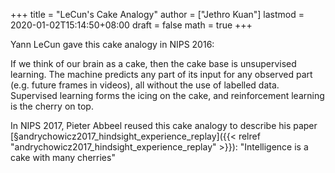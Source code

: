 +++
title = "LeCun's Cake Analogy"
author = ["Jethro Kuan"]
lastmod = 2020-01-02T15:14:50+08:00
draft = false
math = true
+++

Yann LeCun gave this cake analogy in NIPS 2016:

If we think of our brain as a cake, then the cake base is unsupervised
learning. The machine predicts any part of its input for any observed
part (e.g. future frames in videos), all without the use of labelled
data. Supervised learning forms the icing on the cake, and
reinforcement learning is the cherry on top.

In NIPS 2017, Pieter Abbeel reused this cake analogy to describe his
paper [§andrychowicz2017\_hindsight\_experience\_replay]({{< relref "andrychowicz2017_hindsight_experience_replay" >}}): "Intelligence is
a cake with many cherries"
